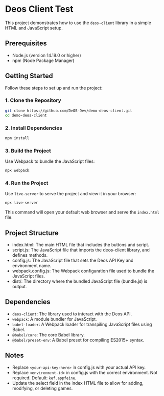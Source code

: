
# Deos Client Test

This project demonstrates how to use the `deos-client` library in a simple HTML and JavaScript setup.

## Prerequisites

- Node.js (version 14.18.0 or higher)
- npm (Node Package Manager)

## Getting Started

Follow these steps to set up and run the project:

### 1. Clone the Repository

```bash
git clone https://github.com/DeOS-Dev/demo-deos-client.git
cd demo-deos-client
```

### 2. Install Dependencies

```bash
npm install
```

### 3. Build the Project

Use Webpack to bundle the JavaScript files:

```bash
npx webpack
```

### 4. Run the Project

Use `live-server` to serve the project and view it in your browser:

```bash
npx live-server
```

This command will open your default web browser and serve the `index.html` file.

## Project Structure

- index.html: The main HTML file that includes the buttons and script.
- script.js: The JavaScript file that imports the deos-client library, and defines methods.
- config.js: The JavaScript file that sets the Deos API Key and environment name.
- webpack.config.js: The Webpack configuration file used to bundle the JavaScript files.
- dist/: The directory where the bundled JavaScript file (bundle.js) is output.

## Dependencies

- `deos-client`: The library used to interact with the Deos API.
- `webpack`: A module bundler for JavaScript.
- `babel-loader`: A Webpack loader for transpiling JavaScript files using Babel.
- `@babel/core`: The core Babel library.
- `@babel/preset-env`: A Babel preset for compiling ES2015+ syntax.

## Notes

- Replace `<your-api-key-here>` in config.js with your actual API key.
- Replace `<environment-id>` in config.js with the correct environment. Not required. Default: `kef.appfeine`.
- Update the select field in the index HTML file to allow for adding, modifying, or deleting games.
